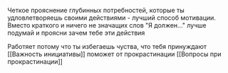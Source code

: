 Четкое прояснение глубинных потребностей, которые ты удловлетворяешь своими действиями - лучший способ мотивации. Вместо краткого и ничего не значащих слов "Я должен..." лучше подумай и проясни зачем тебе эти действия

Работяет потому что ты избегаешь чуства, что тебя принуждают [[Важность инициативы]]
поможет от прокрастинации [[Вопросы при прокрастинации]]